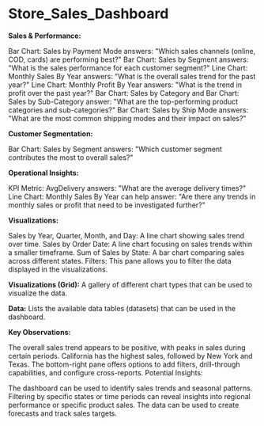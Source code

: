 # Store_Sales_Dashboard

**Sales & Performance:**

Bar Chart: Sales by Payment Mode answers: "Which sales channels (online, COD, cards) are performing best?"
Bar Chart: Sales by Segment answers: "What is the sales performance for each customer segment?"
Line Chart: Monthly Sales By Year answers: "What is the overall sales trend for the past year?"
Line Chart: Monthly Profit By Year answers: "What is the trend in profit over the past year?"
Bar Chart: Sales by Category and Bar Chart: Sales by Sub-Category answer: "What are the top-performing product categories and sub-categories?"
Bar Chart: Sales by Ship Mode answers: "What are the most common shipping modes and their impact on sales?"

**Customer Segmentation:**

Bar Chart: Sales by Segment answers: "Which customer segment contributes the most to overall sales?"

**Operational Insights:**

KPI Metric: AvgDelivery answers: "What are the average delivery times?"
Line Chart: Monthly Sales By Year can help answer: "Are there any trends in monthly sales or profit that need to be investigated further?"

**Visualizations:**

Sales by Year, Quarter, Month, and Day: A line chart showing sales trend over time.
Sales by Order Date: A line chart focusing on sales trends within a smaller timeframe.
Sum of Sales by State: A bar chart comparing sales across different states.
Filters: This pane allows you to filter the data displayed in the visualizations.

**Visualizations (Grid):** A gallery of different chart types that can be used to visualize the data.

**Data:** Lists the available data tables (datasets) that can be used in the dashboard.

**Key Observations:**

The overall sales trend appears to be positive, with peaks in sales during certain periods.
California has the highest sales, followed by New York and Texas.
The bottom-right pane offers options to add filters, drill-through capabilities, and configure cross-reports.
Potential Insights:

The dashboard can be used to identify sales trends and seasonal patterns.
Filtering by specific states or time periods can reveal insights into regional performance or specific product sales.
The data can be used to create forecasts and track sales targets.

